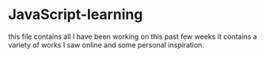 # JavaScript-learning
this file contains all I have been working on this past few weeks
it contains a variety of works I saw online and some personal inspiration.
